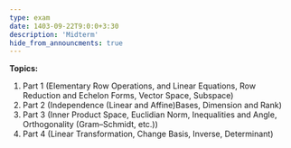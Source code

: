```yaml
---
type: exam
date: 1403-09-22T9:0:0+3:30
description: 'Midterm'
hide_from_announcments: true
---
```

**Topics:**
1. Part 1 (Elementary Row Operations, and Linear Equations, Row Reduction and Echelon Forms, Vector Space, Subspace)
2. Part 2 (Independence (Linear and Affine)Bases, Dimension and Rank)
3. Part 3 (Inner Product Space, Euclidian Norm, Inequalities and Angle, Orthogonality (Gram–Schmidt, etc.))
4. Part 4 (Linear Transformation, Change Basis, Inverse, Determinant)
